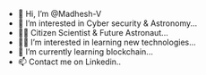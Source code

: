 - 👋 Hi, I’m @Madhesh-V
- 👀 I’m interested in Cyber security & Astronomy...
- 🧑‍🚀 Citizen Scientist & Future Astronaut...
- 👨‍💻 I’m interested in learning new technologies...
- 🌱 I’m currently learning blockchain...
- 📫 Contact me on Linkedin..
<!---
Madhesh-V/Madhesh-V is a ✨ special ✨ repository because its `README.md` (this file) appears on your GitHub profile.
You can click the Preview link to take a look at your changes.
--->
